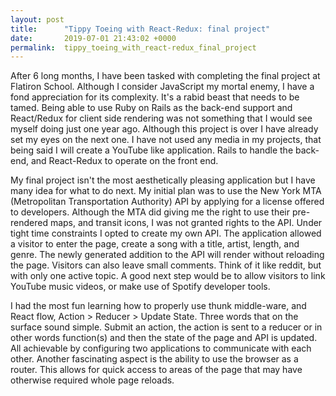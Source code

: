 ```yaml
---
layout: post
title:      "Tippy Toeing with React-Redux: final project"
date:       2019-07-01 21:43:02 +0000
permalink:  tippy_toeing_with_react-redux_final_project
---
```



After 6 long months, I have been tasked with completing the final project at Flatiron School.  Although I consider JavaScript my mortal enemy, I have a fond appreciation for its complexity. It's a rabid beast that needs to be tamed.  Being able to use Ruby on Rails as the back-end support and React/Redux for client side rendering was not something that I would see myself doing just one year ago.  Although this project is over I have already set my eyes on the next one.  I have not used any media in my projects, that being said I will create a YouTube like application.  Rails to handle the back-end, and React-Redux to operate on the front end.  

My final project isn't the most aesthetically pleasing application but I have many idea for what to do next.  My initial plan was to use the New York MTA (Metropolitan Transportation Authority) API by applying for a license offered to developers.  Although the MTA did giving me the right to use their pre-rendered maps, and transit icons, I was not granted rights to the API.  Under tight time constraints I opted to create my own API.  The application allowed a visitor to enter the page, create a song with a title, artist, length, and genre.  The newly generated addition to the API will render without reloading the page.  Visitors can also leave small comments.  Think of it like reddit, but with only one active topic.  A good next step would be to allow visitors to link YouTube music videos, or make use of Spotify developer tools. 

I had the most fun learning how to properly use thunk middle-ware, and React flow, Action > Reducer > Update State.  Three words that on the surface sound simple. Submit an action, the action is sent to a reducer or in other words function(s) and then the state of the page and API is updated.   All achievable by configuring two applications to communicate with each other.  Another fascinating aspect is the ability to use the browser as a router.  This allows for quick access to areas of the page that may have otherwise required whole page reloads.  
